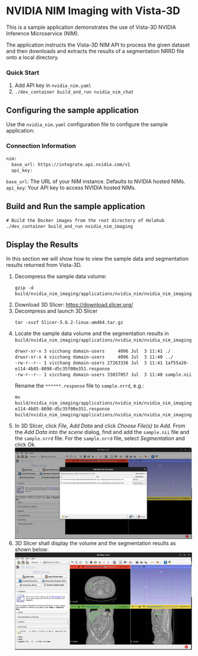 # NVIDIA NIM Imaging with Vista-3D

This is a sample application demonstrates the use of Vista-3D NVIDIA Inference Microservice (NIM).

The application instructs the Vista-3D NIM API to process the given dataset and then downloads and extracts the results of a segmentation NRRD file onto a local directory.

### Quick Start

1. Add API key in `nvidia_nim.yaml`
2. `./dev_container build_and_run nvidia_nim_chat`

## Configuring the sample application

Use the `nvidia_nim.yaml` configuration file to configure the sample application:

### Connection Information

```
nim:
  base_url: https://integrate.api.nvidia.com/v1
  api_key:

```

`base_url`: The URL of your NIM instance. Defaults to NVIDIA hosted NIMs.
`api_key`: Your API key to access NVIDIA hosted NIMs.


## Build and Run the sample application

```
# Build the Docker images from the root directory of Holohub
./dev_container build_and_run nvidia_nim_imaging
```

## Display the Results

In this section we will show how to view the sample data and segmentation results returned from Vista-3D.

1. Decompress the sample data volume:
   ```
   gzip -d build/nvidia_nim_imaging/applications/nvidia_nim/nvidia_nim_imaging/sample.nii.gz
   ```
2. Download 3D Slicer: https://download.slicer.org/
3. Decompress and launch 3D Slicer
   ```
   tar -xvzf Slicer-5.6.2-linux-amd64.tar.gz
   ```
4. Locate the sample data volume and the segmentation results in `build/nvidia_nim_imaging/applications/nvidia_nim/nvidia_nim_imaging`
   ```
   drwxr-xr-x 3 vicchang domain-users     4096 Jul  3 11:41 ./
   drwxr-xr-x 4 vicchang domain-users     4096 Jul  3 11:40 ../
   -rw-r--r-- 1 vicchang domain-users 27263336 Jul  3 11:41 1af55a20-e114-4b85-8098-d5c35f00e351.response
   -rw-r--r-- 1 vicchang domain-users 33037057 Jul  3 11:40 sample.nii
   ```
   Rename the `******.response` file to `sample.nrrd`, e.g.:
   ```
   mv build/nvidia_nim_imaging/applications/nvidia_nim/nvidia_nim_imaging/1af55a20-e114-4b85-8098-d5c35f00e351.response build/nvidia_nim_imaging/applications/nvidia_nim/nvidia_nim_imaging/sample.nrrd
   ```
5. In 3D Slicer, click *File*, *Add Data* and click *Choose File(s) to Add*.
   From the *Add Data into the scene* dialog, find and add the `sample.nii` file and the `sample.nrrd` file.
   For the `sample.nrrd` file, select *Segmentation* and click *Ok*.
   ![](./assets/3d-slicer-1.png)
6. 3D Slicer shall display the volume and the segmentation results as shown below:
   ![](./assets/3d-slicer-2.png)
